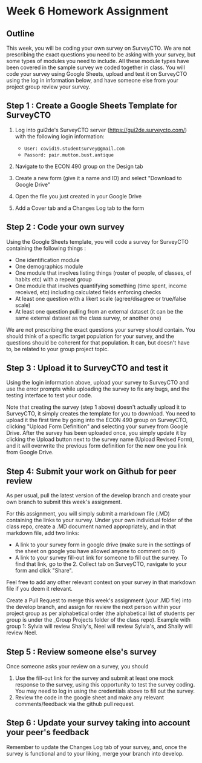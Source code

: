 # Week 6 Homework Assignment

## Outline

This week, you will be coding your own survey on SurveyCTO. We are not prescribing the exact questions you need to be asking with your survey, but some types of modules you need to include. All these module types have been covered in the sample survey we coded together in class. You will code your survey using Google Sheets, upload and test it on SurveyCTO using the log in information below, and have someone else from your project group review your survey.

## Step 1 : Create a Google Sheets Template for SurveyCTO

1. Log into gui2de's SurveyCTO server (https://gui2de.surveycto.com/) with the following login information: 

    - `User: covid19.studentsurvey@gmail.com`
    - `Passord: pair.mutton.bust.antique`
    
1. Navigate to the ECON 490 group on the Design tab
1. Create a new form (give it a name and ID) and select "Download to Google Drive"
1. Open the file you just created in your Google Drive
1. Add a Cover tab and a Changes Log tab to the form

## Step 2 : Code your own survey

Using the Google Sheets template, you will code a survey for SurveyCTO containing the following things :
- One identification module
- One demographics module 
- One module that involves listing things (roster of people, of classes, of habits etc) with a repeat group
- One module that involves quantifying something (time spent, income received, etc) including calculated fields enforcing checks
- At least one question with a likert scale (agree/disagree or true/false scale)
- At least one question pulling from an external dataset (it can be the same external dataset as the class survey, or another one)

We are not prescribing the exact questions your survey should contain. You should think of a specific target population for your survey, and the questions should be coherent for that population. It can, but doesn't have to, be related to your group project topic.

## Step 3 : Upload it to SurveyCTO and test it

Using the login information above, upload your survey to SurveyCTO and use the error prompts while uploading the survey to fix any bugs, and the testing interface to test your code.

Note that creating the survey (step 1 above) doesn't actually upload it to SurveyCTO, it simply creates the template for you to download. You need to upload it the first time by going into the ECON 490 group on SurveyCTO, clicking "Upload Form Definition" and selecting your survey from Google Drive. After the survey has been uploaded once, you simply update it by clicking the Upload button next to the survey name (Upload Revised Form), and it will overwrite the previous form definition for the new one you link from Google Drive.

## Step 4: Submit your work on Github for peer review

As per usual, pull the latest version of the develop branch and create your own branch to submit this week's assignment.

For this assignment, you will simply submit a markdown file (.MD) containing the links to your survey. Under your own individual folder of the class repo, create a .MD document named appropriately, and in that markdown file, add two links:
- A link to your survey form in google drive (make sure in the settings of the sheet on google you have allowed anyone to comment on it)
- A link to your survey fill-out link for someone to fill out the survey. To find that link, go to the 2. Collect tab on SurveyCTO, navigate to your form and click "Share".

Feel free to add any other relevant context on your survey in that markdown file if you deem it relevant.

Create a Pull Request to merge this week's assignment (your .MD file) into the develop branch, and assign for review the next person within your project group as per alphabetical order (the alphabetical list of students per group is under the \_Group Projects folder of the class repo). Example with group 1: Sylvia will review Shaily's, Neel will review Sylvia's, and Shaily will review Neel.

## Step 5 : Review someone else's survey

Once someone asks your review on a survey, you should
1. Use the fill-out link for the survey and submit at least one mock response to the survey, using this opportunity to test the survey coding. You may need to log in using the credentials above to fill out the survey.
1. Review the code in the google sheet and make any relevant comments/feedback via the github pull request.

## Step 6 : Update your survey taking into account your peer's feedback

Remember to update the Changes Log tab of your survey, and, once the survey is functional and to your liking, merge your branch into develop.
